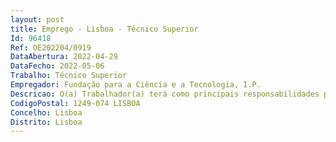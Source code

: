 ```yaml
--- 
layout: post
title: Emprego - Lisboa - Técnico Superior
Id: 96418
Ref: OE202204/0919
DataAbertura: 2022-04-29
DataFecho: 2022-05-06
Trabalho: Técnico Superior
Empregador: Fundação para a Ciência e a Tecnologia, I.P.
Descricao: O(a) Trabalhador(a) terá como principais responsabilidades prestar serviços de suporte e configuração na equipa de infraestruturas informáticas na FCT, focando se em assegurar o bom funcionamento dos postos de trabalho, incluindo sistema operativo Windows, Office 365, conectividade, e outras ferramentas de trabalho. Deverá, nomeadamente, prestar apoio aos pedidos (tickets) dos utilizadores informáticos, bem como tratamento de alarmes dos serviços TIC  assegurar o suporte técnico e funcional aos utilizadores  apoiar a instalação e configuração de postos de trabalho (Windows, Office 365 e outras ferramentas)  dar suporte e configurar terminais VoIP  apoiar na preparação de reuniões com sistemas de videoconferência  gerir a infraestrutura de rede  Active Directory (Windows) e documentar todos os processos e resultados obtidos, com vista ao registo do conhecimento e à maior fluidez e eficácia dos mesmos.
CodigoPostal: 1249-074 LISBOA
Concelho: Lisboa
Distrito: Lisboa
--- 
```

